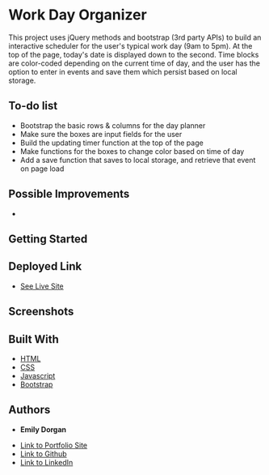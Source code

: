 # Work Day Organizer

This project uses jQuery methods and bootstrap (3rd party APIs) to build an interactive scheduler for the user's typical work day (9am to 5pm). At the top of the page, today's date is displayed down to the second. Time blocks are color-coded depending on the current time of day, and the user has the option to enter in events and save them which persist based on local storage.

## To-do list

* Bootstrap the basic rows & columns for the day planner
* Make sure the boxes are input fields for the user
* Build the updating timer function at the top of the page
* Make functions for the boxes to change color based on time of day
* Add a save function that saves to local storage, and retrieve that event on page load

## Possible Improvements

* 

## Getting Started



## Deployed Link

* [See Live Site](#)

## Screenshots



## Built With

* [HTML](https://developer.mozilla.org/en-US/docs/Web/HTML)
* [CSS](https://developer.mozilla.org/en-US/docs/Web/CSS)
* [Javascript](https://developer.mozilla.org/en-US/docs/Web/JavaScript)
* [Bootstrap](https://getbootstrap.com/)


## Authors

* **Emily Dorgan** 

- [Link to Portfolio Site](https://emdorgan.github.io/portfolio/)
- [Link to Github](https://github.com/emdorgan)
- [Link to LinkedIn](https://www.linkedin.com/in/emily-dorgan/)